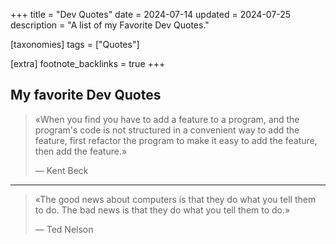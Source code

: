 +++
title = "Dev Quotes"
date = 2024-07-14
updated = 2024-07-25
description = "A list of my Favorite Dev Quotes."

[taxonomies]
tags = ["Quotes"]

[extra]
footnote_backlinks = true
+++

## My favorite Dev Quotes

> «When you find you have to add a feature to a program, and the program's code is not structured in a convenient way to add the feature, first refactor the program to make it easy to add the feature, then add the feature.»
>
> — Kent Beck

---

> «The good news about computers is that they do what you tell them to do. The bad news is that they do what you tell them to do.»
>
> — Ted Nelson
